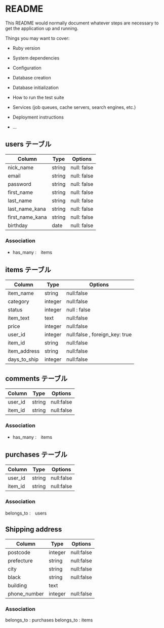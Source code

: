 # README

This README would normally document whatever steps are necessary to get the
application up and running.

Things you may want to cover:

* Ruby version

* System dependencies

* Configuration

* Database creation

* Database initialization

* How to run the test suite

* Services (job queues, cache servers, search engines, etc.)

* Deployment instructions

* ...



## users テーブル

| Column | Type | Options |
| -| - | - |
| nick_name | string | null: false |
| email | string | null: false |
| password | string | null: false |
| first_name | string | null: false |
| last_name | string | null: false |
| last_name_kana | string | null: false |
| first_name_kana | string | null: false |
|birthday | date | null: false |
### Association
- has_many :　items

##  items テーブル

| Column | Type | Options |
| -| - | - |
| item_name | string | null:false |
| category | integer | null:false |
| status | integer | null : false |
| item_text | text | null:false |
| price | integer | null:false |
| user_id | integer | null:false , foreign_key: true|
| item_id | string | null:false |
|item_address | string | null:false |
|days_to_ship | integer | null:false |

##  comments テーブル

| Column | Type | Options |
| - | - | - |
| user_id | string | null:false |
| item_id | string | null:false |

### Association
- has_many :　items

##  purchases テーブル

| Column | Type | Options |
| - | - | - |
| user_id | string | null:false |
| item_id | string | null:false |

### Association
belongs_to :　users

## Shipping address
| Column | Type | Options |
| - | - | - |
| postcode | integer | null:false |
| prefecture | string | null:false |
| city | string | null:false |
| black | string | null:false |
| building | text |
| phone_number | integer | null:false |

### Association
belongs_to : purchases
belongs_to : items